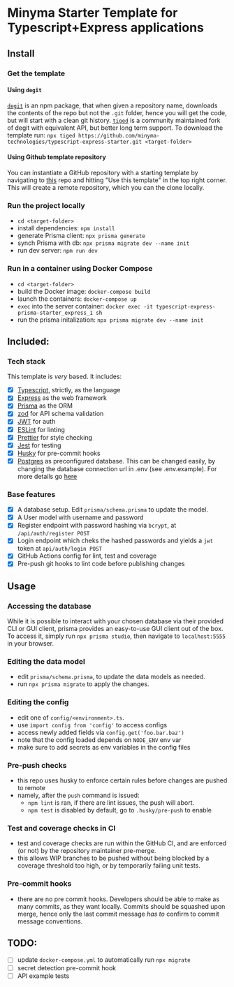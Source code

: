 # Minyma Starter Template for Typescript+Express applications

## Install

### Get the template

#### Using `degit`

[`degit`](https://github.com/Rich-Harris/degit) is an npm package, that when given a repository name, downloads the contents of the repo but not the `.git` folder, hence you will get the code, but will start with a clean git history. [`tiged`](https://github.com/tiged/tiged) is a community maintained fork of degit with equivalent API, but better long term support.
To download the template run:
`npx tiged https://github.com/minyma-technologies/typescript-express-starter.git <target-folder>`

#### Using Github template repository

You can instantiate a GitHub repository with a starting template by navigating to [this](https://github.com/minyma-technologies/typescript-express-starter) repo and hitting "Use this template" in the top right corner.
This will create a remote repository, which you can the clone locally.

### Run the project locally

- `cd <target-folder>`
- install dependencies: `npm install`
- generate Prisma client: `npx prisma generate`
- synch Prisma with db: `npx prisma migrate dev --name init`
- run dev server: `npm run dev`

### Run in a container using Docker Compose

- `cd <target-folder>`
- build the Docker image: `docker-compose build`
- launch the containers: `docker-compose up`
- `exec` into the server container: `docker exec -it typescript-express-prisma-starter_express_1 sh`
- run the prisma initalization: `npx prisma migrate dev --name init`

## Included:

### Tech stack

This template is _very_ based. It includes:

- [x] [Typescript](https://www.typescriptlang.org/), strictly, as the language
- [x] [Express](https://expressjs.com/) as the web framework
- [x] [Prisma](https://www.prisma.io/) as the ORM
- [x] [zod](https://zod.dev/) for API schema validation
- [x] [JWT](https://jwt.io/) for auth
- [x] [ESLint](https://eslint.org/) for linting
- [x] [Prettier](https://prettier.io/) for style checking
- [x] [Jest](https://jestjs.io/) for testing
- [x] [Husky](https://typicode.github.io/husky/#/) for pre-commit hooks
- [x] [Postgres](https://www.postgresql.org/) as preconfigured database. This can be changed easily, by changing the database connection url in .env (see .env.example). For more details go [here](https://www.prisma.io/docs/concepts/database-connectors)

### Base features

- [x] A database setup. Edit `prisma/schema.prisma` to update the model.
- [x] A User model with username and password
- [x] Register endpoint with password hashing via `bcrypt`, at `/api/auth/register POST`
- [x] Login endpoint which cheks the hashed passwords and yields a `jwt` token at `api/auth/login POST`
- [x] GitHub Actions config for lint, test and coverage
- [x] Pre-push git hooks to lint code before publishing changes

## Usage

### Accessing the database

While it is possible to interact with your chosen database via their provided CLI or GUI client, prisma provides an easy-to-use GUI client out of the box. To access it, simply run `npx prisma studio`, then navigate to `localhost:5555` in your browser.

### Editing the data model

- edit `prisma/schema.prisma`, to update the data models as needed.
- run `npx prisma migrate` to apply the changes.

### Editing the config

- edit one of `config/<environment>.ts`.
- use `import config from 'config'` to access configs
- access newly added fields via `config.get('foo.bar.baz')`
- note that the config loaded depends on `NODE_ENV` env var
- make sure to add secrets as env variables in the config files

### Pre-push checks

- this repo uses husky to enforce certain rules before changes are pushed to remote
- namely, after the `push` command is issued:
  - `npm lint` is ran, if there are lint issues, the push will abort.
  - `npm test` is disabled by default, go to `.husky/pre-push` to enable

### Test and coverage checks in CI

- test and coverage checks are run within the GitHub CI, and are enforced (or not) by the repository maintainer pre-merge.
- this allows WIP branches to be pushed without being blocked by a coverage threshold too high, or by temporarily failing unit tests.

### Pre-commit hooks

- there are no pre commit hooks. Developers should be able to make as many commits, as they want locally. Commits should be squashed upon merge, hence only the last commit message _has to_ confirm to commit message conventions.

## TODO:

- [ ] update `docker-compose.yml` to automatically run `npx migrate`
- [ ] secret detection pre-commit hook
- [ ] API example tests
